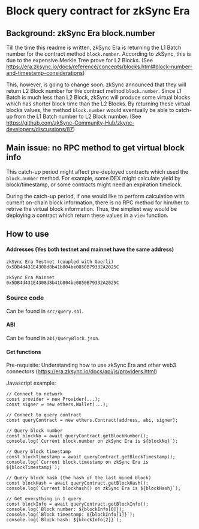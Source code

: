 # Block query contract for zkSync Era

## Background: zkSync Era block.number

Till the time this readme is written, zkSync Era is returning the L1 Batch number for the contract method `block.number`. According to zkSync, this is due to the expensive Merkle Tree prove for L2 Blocks. (See https://era.zksync.io/docs/reference/concepts/blocks.html#block-number-and-timestamp-considerations)

This, however, is going to change soon. zkSync announced that they will return L2 Block number for the contract method `block.number`. Since L1 Batch is much less than L2 Block, zkSync will produce some virtual blocks which has shorter block time than the L2 Blocks. By returning these virtual blocks values, the method `block.number` would eventually be able to catch-up from the L1 Batch number to L2 Block number. (See https://github.com/zkSync-Community-Hub/zkync-developers/discussions/87)

## Main issue: no RPC method to get virtual block info

This catch-up period might affect pre-deployed contracts which used the `block.number` method. For example, some DEX might calculate yield by block/timestamp, or some contracts might need an expiration timelock. 

During the catch-up period, if one would like to perform calculation with current on-chain block information, there is no RPC method for him/her to retrive the virtual block information. Thus, the simplest way would be deploying a contract which return these values in a `view` function. 

## How to use

#### Addresses (Yes both testnet and mainnet have the same address)
```
zkSync Era Testnet (coupled with Goerli)
0x5DB4d431E4308d8b41b804be0850B79332A2025C

zkSync Era Mainnet
0x5DB4d431E4308d8b41b804be0850B79332A2025C
```

### Source code

Can be found in `src/query.sol`.

#### ABI

Can be found in `abi/QueryBlock.json`.

#### Get functions

Pre-requisite: Understanding how to use zkSync Era and other web3 connectors (https://era.zksync.io/docs/api/js/providers.html)

Javascript example:

```
// Connect to network
const provider = new Provider(...);
const signer = new ethers.Wallet(...);

// Connect to query contract
const queryContract = new ethers.Contract(address, abi, signer);

// Query block number
const blockNo = await queryContract.getBlockNumber();
console.log(`Current block.number on zkSync Era is ${blockNo}`);

// Query block timestamp
const blockTimestamp = await queryContract.getBlockTimestamp();
console.log(`Current block.timestamp on zkSync Era is ${blockTimestamp}`);

// Query block hash (the hash of the last mined block)
const blockHash = await queryContract.getBlockHash();
console.log(`Current blockhash() on zkSync Era is ${blockHash}`);

// Get everything in 1 query
const blockInfo = await queryContract.getBlockInfo();
console.log(`Block number: ${blockInfo[0]});
console.log(`Block timestamp: ${blockInfo[1]}`);
console.log(`Block hash: ${blockInfo[2]}`);
```
